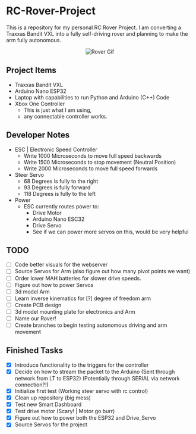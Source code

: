 # RC-Rover-Project

This is a repository for my personal RC Rover Project. I am converting a Traxxas Bandit VXL into a fully self-driving rover and planning to make the arm fully autonomous.

<p align="center">
  <img src="https://media.giphy.com/media/2yzgQzwGmAZ8s7RVkp/giphy.gif?cid=ecf05e47dtyxllc53014pv8zd1978b3vupmnt8mvmwabhiu7&ep=v1_gifs_search&rid=giphy.gif&ct=g" alt="Rover Gif">
</p>

## Project Items
- Traxxas Bandit VXL
- Arduino Nano ESP32
- Laptop with capabilities to run Python and Arduino (C++) Code
- Xbox One Controller
    - This is just what I am using,
    - any connectable controller works.

## Developer Notes
- ESC | Electronic Speed Controller
    - Write 1000 Microseconds to move full speed backwards
    - Write 1500 Microseconds to stop movement (Neutral Position)
    - Write 2000 Microseconds to move full speed forwards
- Steer Servo
    - 68 Degrees is fully to the right
    - 93 Degrees is fully forward
    - 118 Degrees is fully to the left
- Power
    - ESC currently routes power to:
        - Drive Motor
        - Arduino Nano ESC32
        - Drive Servo
        - See if we can power more servos on this, would be very helpful

## TODO
- [ ] Code better visuals for the webserver
- [ ] Source Servos for Arm (also figure out how many pivot points we want)
- [ ] Order lower MAH batteries for slower drive speeds.
- [ ] Figure out how to power Servos
- [ ] 3d model Arm
- [ ] Learn inverse kinematics for [?] degree of freedom arm
- [ ] Create PCB design
- [ ] 3d model mounting plate for electronics and Arm
- [ ] Name our Rover!
- [ ] Create branches to begin testing autonomous driving and arm movement

## Finished Tasks
- [x] Introduce functionality to the triggers for the controller
- [x] Decide on how to stream the packet to the Arduino (Sent through network from LT to ESP32) (Potentially through SERIAL via network connection?!)
- [x] Initialize first test (Working steer servo with rc control)
- [x] Clean up repository (big mess)
- [x] Test new Smart Dashboard
- [x] Test drive motor (Scary! | Motor go burr)
- [x] Figure out how to power both the ESP32 and Drive_Servo
- [x] Source Servos for the project